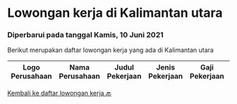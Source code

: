 
  # Lowongan kerja di Kalimantan utara

  ### Diperbarui pada tanggal Kamis, 10 Juni 2021

  Berikut merupakan daftar lowongan kerja yang ada di Kalimantan utara

  |Logo Perusahaan | Nama Perusahaan | Judul Pekerjaan | Jenis Pekerjaan | Gaji Pekerjaan | Lokasi | Deskripsi | Tanggal diunggah | Pranala |
  | -------------- | --------------- | --------------- | --------- | --------- | -------------- | ------- | ----------- | ----------- |
  

  [Kembali ke daftar lowongan kerja 🔙](../README.md#daftar-lowongan-kerja)
  